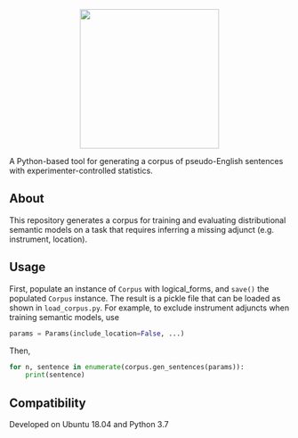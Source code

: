 
<div align="center">
 <img src="images/logo.png" width="250"> 
</div>

A Python-based tool for generating a corpus of pseudo-English sentences with experimenter-controlled statistics.



## About

This repository generates a corpus for training and evaluating distributional semantic models on a task that requires inferring a missing adjunct (e.g. instrument, location).


## Usage

First, populate an instance of `Corpus` with logical_forms, and `save()` the populated `Corpus` instance.
The result is a pickle file that can be loaded as shown in `load_corpus.py`.
For example, to exclude instrument adjuncts when training semantic models, use 

```python
params = Params(include_location=False, ...)
```

Then, 

```python
for n, sentence in enumerate(corpus.gen_sentences(params)):
    print(sentence)
```

## Compatibility

Developed on Ubuntu 18.04 and Python 3.7
